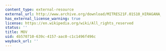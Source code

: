 ```yaml
---
content_type: external-resource
external_url: http://www.archive.org/download/MITRES21F.01S10_HIRAGANA_CHARACTERS/0456.mov
has_external_license_warning: true
license: https://en.wikipedia.org/wiki/All_rights_reserved
status: ''
title: MOV
uid: 4b570710-639c-4157-aac0-c1c1496f496c
wayback_url: ''
---
```

